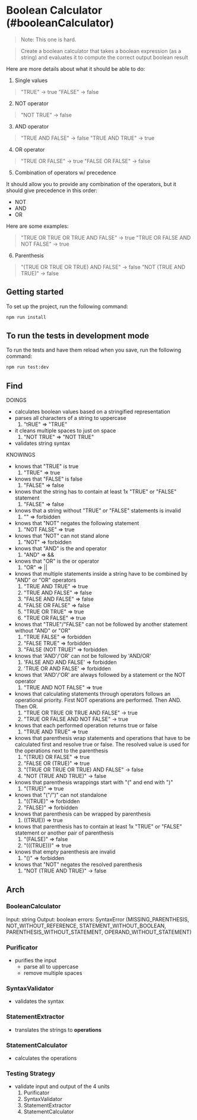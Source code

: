 # Boolean Calculator (#booleanCalculator)

> Note: This one is hard.

> Create a boolean calculator that takes a boolean expression (as a string) and evaluates it to compute the correct output boolean result

Here are more details about what it should be able to do:

1. Single values

> "TRUE" -> true
> "FALSE" -> false

2. NOT operator

> "NOT TRUE" -> false

3. AND operator

> "TRUE AND FALSE" -> false
> "TRUE AND TRUE" -> true

4. OR operator

> "TRUE OR FALSE" -> true
> "FALSE OR FALSE" -> false

5. Combination of operators w/ precedence

It should allow you to provide any combination of the operators, but it should give precedence in this order:

- NOT
- AND
- OR

Here are some examples:

> "TRUE OR TRUE OR TRUE AND FALSE" -> true
> "TRUE OR FALSE AND NOT FALSE" -> true

6. Parenthesis

> "(TRUE OR TRUE OR TRUE) AND FALSE" -> false
> "NOT (TRUE AND TRUE)" -> false

## Getting started

To set up the project, run the following command:

```bash
npm run install
```

## To run the tests in development mode

To run the tests and have them reload when you save, run the following command:

```bash
npm run test:dev
```

## Find

DOINGS

- calculates boolean values based on a stringified representation
- parses all characters of a string to uppercase
  1. "tRUE" => "TRUE"
- it cleans multiple spaces to just on space
  1. "NOT TRUE" => "NOT TRUE"
- validates string syntax

KNOWINGS

- knows that "TRUE" is true
  1. "TRUE" => true
- knows that "FALSE" is false
  1. "FALSE" => false
- knows that the string has to contain at least 1x "TRUE" or "FALSE" statement
  1. "FALSE" => false
- knows that a string without "TRUE" or "FALSE" statements is invalid
  1. "" => forbidden
- knows that "NOT" negates the following statement
  1. "NOT FALSE" => true
- knows that "NOT" can not stand alone
  1. "NOT" => forbidden
- knows that "AND" is the and operator
  1. "AND" => &&
- knows that "OR" is the or operator
  1. "OR" => ||
- knows that multiple statements inside a string have to be combined by "AND" or "OR" operators
  1. "TRUE AND TRUE" => true
  2. "TRUE AND FALSE" => false
  3. "FALSE AND FALSE" => false
  4. "FALSE OR FALSE" => false
  5. "TRUE OR TRUE" => true
  6. "TRUE OR FALSE" => true
- knows that "TRUE"/"FALSE" can not be followed by another statement without "AND" or "OR"
  1. "TRUE FALSE" => forbidden
  2. "FALSE TRUE" => forbidden
  3. "FALSE (NOT TRUE)" => forbidden
- knows that 'AND'/'OR' can not be followed by 'AND/OR'
  1. 'FALSE AND AND FALSE' => forbidden
  2. 'TRUE OR AND FALSE' => forbidden
- knows that 'AND'/'OR' are always followed by a statement or the NOT operator
  1. "TRUE AND NOT FALSE" => true
- knows that calculating statements through operators follows an operational priority. First NOT operations are performed. Then AND. Then OR.
  1. "TRUE OR TRUE OR TRUE AND FALSE" -> true
  2. "TRUE OR FALSE AND NOT FALSE" -> true
- knows that each performed operation returns true or false
  1. "TRUE AND TRUE" => true
- knows that parenthesis wrap statements and operations that have to be calculated first and resolve true or false. The resolved value is used for the operations next to the parenthesis
  1. "(TRUE) OR FALSE" => true
  2. "FALSE OR (TRUE)" => true
  3. "(TRUE OR TRUE OR TRUE) AND FALSE" -> false
  4. "NOT (TRUE AND TRUE)" -> false
- knows that parenthesis wrappings start with "\(" and end with "\)"
  1. "(TRUE)" => true
- knows that "\("/"\)" can not standalone
  1. "((TRUE)" => forbidden
  2. "FALSE)" => forbidden
- knows that parenthesis can be wrapped by parenthesis
  1. ((TRUE)) => true
- knows that parenthesis has to contain at least 1x "TRUE" or "FALSE" statement or another pair of parenthesis
  1. "(FALSE)" => false
  2. "(((TRUE)))" => true
- knows that empty parenthesis are invalid
  1. "()" => forbidden
- knows that "NOT" negates the resolved parenthesis
  1. "NOT (TRUE AND TRUE)" -> false

## Arch

### BooleanCalculator

Input: string
Output: boolean
errors: SyntaxError (MISSING_PARENTHESIS, NOT_WITHOUT_REFERENCE, STATEMENT_WITHOUT_BOOLEAN, PARENTHESIS_WITHOUT_STATEMENT, OPERAND_WITHOUT_STATEMENT)

### Purificator

- purifies the input
  - parse all to uppercase
  - remove multiple spaces

### SyntaxValidator

- validates the syntax

### StatementExtractor

- translates the strings to **operations**

### StatementCalculator

- calculates the operations

### Testing Strategy

- validate input and output of the 4 units
  1. Purificator
  2. SyntaxValidator
  3. StatementExtractor
  4. StatementCalculator
